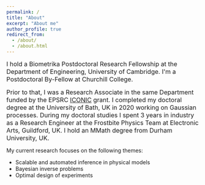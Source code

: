 ```yaml
---
permalink: /
title: "About"
excerpt: "About me"
author_profile: true
redirect_from: 
  - /about/
  - /about.html
---
```


<font size="-0.5">
I hold a Biometrika Postdoctoral Research Fellowship at the Department of Engineering, University of Cambridge. I'm a Postdoctoral By-Fellow at Churchill College. 
  
  Prior to that, I was a Research Associate in the same Department funded by the EPSRC <a href="https://iconicmath.org/" target="_blank">ICONIC</a> grant. I completed my doctoral degree at the University of Bath, UK in 2020 working on Gaussian processes. During my doctoral studies I spent 3 years in industry as a Research Engineer at the Frostbite Physics Team at Electronic Arts, Guildford, UK. I hold an MMath degree from Durham University, UK.
</font>

<!-- <img align="right" width="50%" src="/images/Ieva_Kazlauskaite_dagstuhl.jpg"> -->


My current research focuses on the following themes:

<ul>
  <li>Scalable and automated inference in physical models</li>
  <li>Bayesian inverse problems</li>
  <li>Optimal design of experiments</li>
</ul> 
